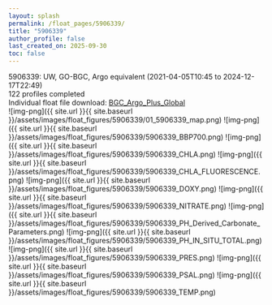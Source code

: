 ```yaml
---
layout: splash
permalink: /float_pages/5906339/
title: "5906339"
author_profile: false
last_created_on: 2025-09-30
toc: false
---
```

 
5906339: UW, GO-BGC, Argo equivalent (2021-04-05T10:45 to 2024-12-17T22:49)\
122 profiles completed\
Individual float file download: [BGC_Argo_Plus_Global](https://ftp.soest.hawaii.edu/bgc_argo_plus/Individual_Floats/outliers_removed/5906339_Sprof_processed.nc)\
![img-png]({{ site.url }}{{ site.baseurl }}/assets/images/float_figures/5906339/01_5906339_map.png)
![img-png]({{ site.url }}{{ site.baseurl }}/assets/images/float_figures/5906339/5906339_BBP700.png)
![img-png]({{ site.url }}{{ site.baseurl }}/assets/images/float_figures/5906339/5906339_CHLA.png)
![img-png]({{ site.url }}{{ site.baseurl }}/assets/images/float_figures/5906339/5906339_CHLA_FLUORESCENCE.png)
![img-png]({{ site.url }}{{ site.baseurl }}/assets/images/float_figures/5906339/5906339_DOXY.png)
![img-png]({{ site.url }}{{ site.baseurl }}/assets/images/float_figures/5906339/5906339_NITRATE.png)
![img-png]({{ site.url }}{{ site.baseurl }}/assets/images/float_figures/5906339/5906339_PH_Derived_Carbonate_Parameters.png)
![img-png]({{ site.url }}{{ site.baseurl }}/assets/images/float_figures/5906339/5906339_PH_IN_SITU_TOTAL.png)
![img-png]({{ site.url }}{{ site.baseurl }}/assets/images/float_figures/5906339/5906339_PRES.png)
![img-png]({{ site.url }}{{ site.baseurl }}/assets/images/float_figures/5906339/5906339_PSAL.png)
![img-png]({{ site.url }}{{ site.baseurl }}/assets/images/float_figures/5906339/5906339_TEMP.png)
